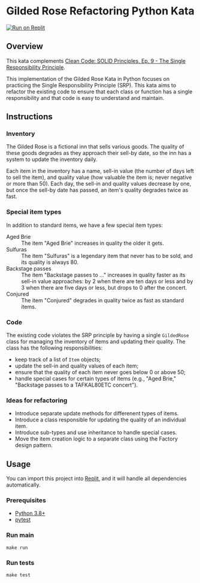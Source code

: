 # Gilded Rose Refactoring Python Kata

[![Run on Replit](https://replit.com/badge/github/Coding-Cuddles/gilded-rose-refactoring-python-kata)](https://replit.com/new/github/Coding-Cuddles/gilded-rose-refactoring-python-kata)

## Overview

This kata complements [Clean Code: SOLID Principles, Ep. 9 - The Single Responsibility Principle](https://cleancoders.com/episode/clean-code-episode-9).

This implementation of the Gilded Rose Kata in Python focuses on practicing the
Single Responsibility Principle (SRP). This kata aims to refactor the existing
code to ensure that each class or function has a single responsibility and that
code is easy to understand and maintain.

## Instructions

### Inventory

The Gilded Rose is a fictional inn that sells various goods. The quality of
these goods degrades as they approach their sell-by date, so the inn has a
system to update the inventory daily.

Each item in the inventory has a name, sell-in value (the number of days left
to sell the item), and quality value (how valuable the item is; never negative
or more than 50). Each day, the sell-in and quality values decrease by one, but
once the sell-by date has passed, an item's quality degrades twice as fast.

### Special item types

In addition to standard items, we have a few special item types:

<dl>
  <dt>Aged Brie</dt>
  <dd>The item "Aged Brie" increases in quality the older it gets.</dd>

  <dt>Sulfuras</dt>
  <dd>The item "Sulfuras" is a legendary item that never has to be sold, and
  its quality is always 80.</dd>

  <dt>Backstage passes</dt>
  <dd>The item "Backstage passes to ..." increases in quality faster as its
  sell-in value approaches: by 2 when there are ten days or less and by 3 when
  there are five days or less, but drops to 0 after the concert.</dd>

  <dt>Conjured</dt>
  <dd>The item "Conjured" degrades in quality twice as fast as standard
  items.</dd>
</dl>

### Code

The existing code violates the SRP principle by having a single `GildedRose`
class for managing the inventory of items and updating their quality. The class
has the following responsibilities:

  * keep track of a list of `Item` objects;
  * update the sell-in and quality values of each item;
  * ensure that the quality of each item never goes below 0 or above 50;
  * handle special cases for certain types of items (e.g., "Aged Brie,"
    "Backstage passes to a TAFKAL80ETC concert").

### Ideas for refactoring

* Introduce separate update methods for differenent types of items.
* Introduce a class responsible for updating the quality of an individual item.
* Introduce sub-types and use inheritance to handle special cases.
* Move the item creation logic to a separate class using the Factory design
  pattern.

## Usage

You can import this project into [Replit](https://replit.com), and it will
handle all dependencies automatically.

### Prerequisites

* [Python 3.8+](https://www.python.org/)
* [pytest](https://pytest.org)

### Run main

```console
make run
```

### Run tests

```console
make test
```
